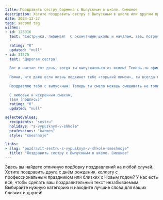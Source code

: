 ```yaml
---
title: Поздравить сестру бармена с Выпускным в школе. Смешное
description: Хотите поздравить сестру с Выпускным в школе или другим праздником? Наш ИИ создаст незабываемое поздравление, а вы обязательно выделитесь среди других.  
date: 2024-12-27
tags: second tag
wishes:
- id: 123316
  text: "Сестричка, любимая!  С окончанием школы и началом… эээ… потрясающей карьеры бармена!  Пусть твой коктейль из жизни будет всегда крепким, вкусным и с щепоткой безумия!  Надеюсь, в твоей \"профессии\" не будет бунтарских клиентов, а только благодарные и щедрые!  Поздравляю с заслуженным отдыхом и  готовься покорять мир шейкером и улыбкой!
  "
  rating: "0"
  updated: "null"
- id: 31575
  text: "Дорогая сестра!
  
  Вот и настал тот день, когда ты выпускаешься из школы! Теперь ты официально не просто ученица, а бармен — искусница миксов и королева коктейлей! Желаю, чтобы твоя жизнь была похожа на идеальный шейк: встряхнуть, хорошо перемешать и подавать с искренней улыбкой!
  
  Помни, что даже если жизнь подкинет тебе «горький лимон», ты всегда можешь добавить щепотку сахара и немного мяты, и получится настоящий хит! Пусть на твоём жизненном пути появляются только качественные ингредиенты, а смешивание приключений приносит лишь радость.
  
  Поздравляю тебя с выпускным! Теперь ты смело можешь смешивать не только напитки, но и судьбы! Удачи тебе в новой роли — и помни: важнее всего подавать с любовью!
  
  С любовью и искренним смехом,
  Твоя (подпись)"
  rating: "0"
  updated: "null"

selectedValues:
  recipients: "sestru"
  holidays: "s-vypusknym-v-shkole"
  professions: "barmen"
  style: "smeshnoje"

links:
- slug: "pozdravit-sestru-s-vypusknym-v-shkole-smeshnoje"
  title: "Поздравить сестру с Выпускным в школе. Смешное"
---
```


Здесь вы найдете отличную подборку поздравлений на любой случай.
Хотите поздравить друга с днём рождения, коллегу с профессиональным праздником или близких с Новым годом? У нас есть всё, чтобы сделать ваш поздравительный текст незабываемым. Выбирайте нужную категорию и находите лучшие слова для ваших близких и друзей!
